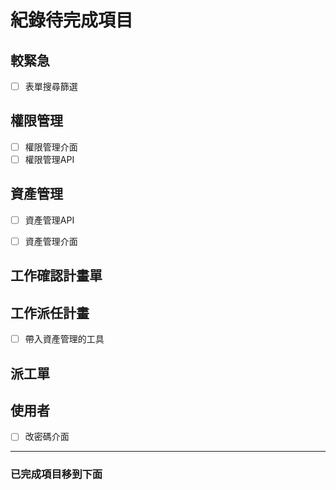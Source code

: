 # 紀錄待完成項目

## 較緊急

- [ ] 表單搜尋篩選

## 權限管理

- [ ] 權限管理介面
- [ ] 權限管理API

## 資產管理
- [ ] 資產管理API
- [ ] 資產管理介面


## 工作確認計畫單

## 工作派任計畫

- [ ] 帶入資產管理的工具

## 派工單

## 使用者

- [ ] 改密碼介面

----

### 已完成項目移到下面
